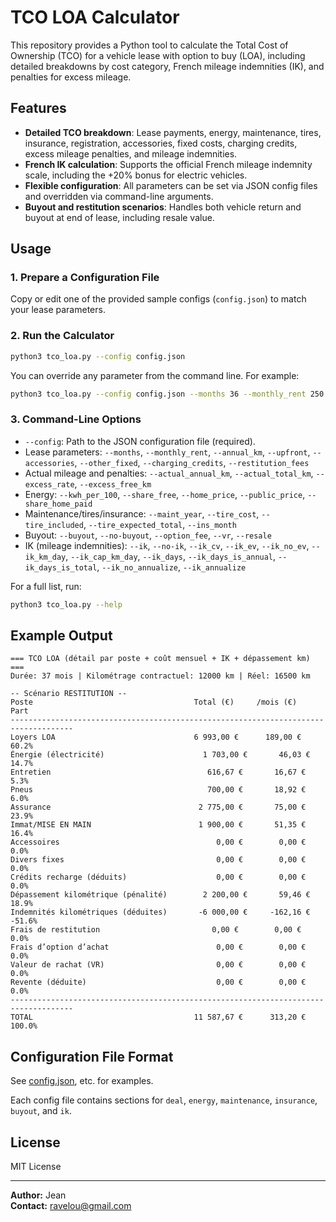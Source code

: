 # TCO LOA Calculator

This repository provides a Python tool to calculate the Total Cost of Ownership (TCO) for a vehicle lease with option to buy (LOA), including detailed breakdowns by cost category, French mileage indemnities (IK), and penalties for excess mileage.

## Features

- **Detailed TCO breakdown**: Lease payments, energy, maintenance, tires, insurance, registration, accessories, fixed costs, charging credits, excess mileage penalties, and mileage indemnities.
- **French IK calculation**: Supports the official French mileage indemnity scale, including the +20% bonus for electric vehicles.
- **Flexible configuration**: All parameters can be set via JSON config files and overridden via command-line arguments.
- **Buyout and restitution scenarios**: Handles both vehicle return and buyout at end of lease, including resale value.

## Usage

### 1. Prepare a Configuration File

Copy or edit one of the provided sample configs (`config.json`) to match your lease parameters.

### 2. Run the Calculator

```sh
python3 tco_loa.py --config config.json
```

You can override any parameter from the command line. For example:

```sh
python3 tco_loa.py --config config.json --months 36 --monthly_rent 250 --actual_annual_km 18000
```

### 3. Command-Line Options

- `--config`: Path to the JSON configuration file (required).
- Lease parameters: `--months`, `--monthly_rent`, `--annual_km`, `--upfront`, `--accessories`, `--other_fixed`, `--charging_credits`, `--restitution_fees`
- Actual mileage and penalties: `--actual_annual_km`, `--actual_total_km`, `--excess_rate`, `--excess_free_km`
- Energy: `--kwh_per_100`, `--share_free`, `--home_price`, `--public_price`, `--share_home_paid`
- Maintenance/tires/insurance: `--maint_year`, `--tire_cost`, `--tire_included`, `--tire_expected_total`, `--ins_month`
- Buyout: `--buyout`, `--no-buyout`, `--option_fee`, `--vr`, `--resale`
- IK (mileage indemnities): `--ik`, `--no-ik`, `--ik_cv`, `--ik_ev`, `--ik_no_ev`, `--ik_km_day`, `--ik_cap_km_day`, `--ik_days`, `--ik_days_is_annual`, `--ik_days_is_total`, `--ik_no_annualize`, `--ik_annualize`

For a full list, run:

```sh
python3 tco_loa.py --help
```

## Example Output

```
=== TCO LOA (détail par poste + coût mensuel + IK + dépassement km) ===
Durée: 37 mois | Kilométrage contractuel: 12000 km | Réel: 16500 km

-- Scénario RESTITUTION --
Poste                                    Total (€)     /mois (€)    Part
------------------------------------------------------------------------------------
Loyers LOA                               6 993,00 €      189,00 €   60.2%
Énergie (électricité)                      1 703,00 €       46,03 €   14.7%
Entretien                                   616,67 €       16,67 €    5.3%
Pneus                                       700,00 €       18,92 €    6.0%
Assurance                                 2 775,00 €       75,00 €   23.9%
Immat/MISE EN MAIN                        1 900,00 €       51,35 €   16.4%
Accessoires                                   0,00 €        0,00 €    0.0%
Divers fixes                                  0,00 €        0,00 €    0.0%
Crédits recharge (déduits)                    0,00 €        0,00 €    0.0%
Dépassement kilométrique (pénalité)        2 200,00 €       59,46 €   18.9%
Indemnités kilométriques (déduites)       -6 000,00 €     -162,16 €  -51.6%
Frais de restitution                         0,00 €        0,00 €    0.0%
Frais d’option d’achat                        0,00 €        0,00 €    0.0%
Valeur de rachat (VR)                         0,00 €        0,00 €    0.0%
Revente (déduite)                             0,00 €        0,00 €    0.0%
------------------------------------------------------------------------------------
TOTAL                                    11 587,67 €      313,20 €  100.0%
```

## Configuration File Format

See [config.json](config.json), etc. for examples.

Each config file contains sections for `deal`, `energy`, `maintenance`, `insurance`, `buyout`, and `ik`.

## License

MIT License

---

**Author:** Jean  
**Contact:** ravelou@gmail.com
